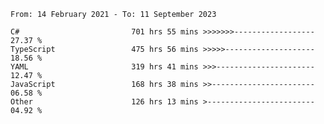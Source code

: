 <!-- [![Top Langs](https://github-readme-stats.vercel.app/api/top-langs/?username=thititongumpun&layout=compact&langs_count=7&theme=prussian)](https://github.com/thititongumpun)
[![Anurag's GitHub stats](https://github-readme-stats.vercel.app/api?username=thititongumpun&hide=stars&show_icons=true&theme=prussian)](https://github.com/thititongumpun) -->

<!--START_SECTION:waka-->

```text
From: 14 February 2021 - To: 11 September 2023

C#                         701 hrs 55 mins >>>>>>>------------------   27.37 %
TypeScript                 475 hrs 56 mins >>>>>--------------------   18.56 %
YAML                       319 hrs 41 mins >>>----------------------   12.47 %
JavaScript                 168 hrs 38 mins >>-----------------------   06.58 %
Other                      126 hrs 13 mins >------------------------   04.92 %
```

<!--END_SECTION:waka-->
